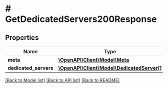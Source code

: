 # # GetDedicatedServers200Response

## Properties

Name | Type | Description | Notes
------------ | ------------- | ------------- | -------------
**meta** | [**\OpenAPI\Client\Model\Meta**](Meta.md) |  |
**dedicated_servers** | [**\OpenAPI\Client\Model\DedicatedServer[]**](DedicatedServer.md) |  |

[[Back to Model list]](../../README.md#models) [[Back to API list]](../../README.md#endpoints) [[Back to README]](../../README.md)
